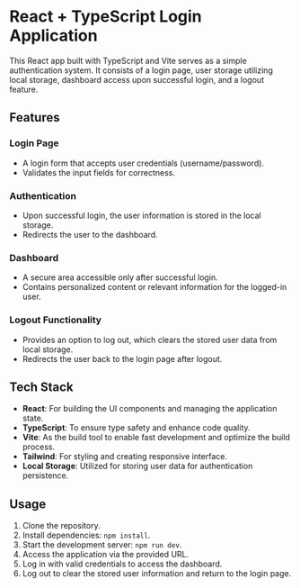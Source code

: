 # React + TypeScript Login Application

This React app built with TypeScript and Vite serves as a simple authentication system. It consists of a login page, user storage utilizing local storage, dashboard access upon successful login, and a logout feature.

## Features

### Login Page

- A login form that accepts user credentials (username/password).
- Validates the input fields for correctness.

### Authentication

- Upon successful login, the user information is stored in the local storage.
- Redirects the user to the dashboard.

### Dashboard

- A secure area accessible only after successful login.
- Contains personalized content or relevant information for the logged-in user.

### Logout Functionality

- Provides an option to log out, which clears the stored user data from local storage.
- Redirects the user back to the login page after logout.

## Tech Stack

- **React**: For building the UI components and managing the application state.
- **TypeScript**: To ensure type safety and enhance code quality.
- **Vite**: As the build tool to enable fast development and optimize the build process.
- **Tailwind**: For styling and creating responsive interface.
- **Local Storage**: Utilized for storing user data for authentication persistence.

## Usage

1. Clone the repository.
2. Install dependencies: `npm install`.
3. Start the development server: `npm run dev`.
4. Access the application via the provided URL.
5. Log in with valid credentials to access the dashboard.
6. Log out to clear the stored user information and return to the login page.
